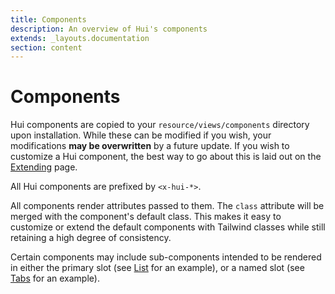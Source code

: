 ```yaml
---
title: Components
description: An overview of Hui's components
extends: _layouts.documentation
section: content
---
```


# Components

<span class="hui">Hui</span> components are copied to your `resource/views/components` directory upon installation. While these can be modified if you wish, your modifications **may be overwritten** by a future update. If you wish to customize a <span class="hui">Hui</span> component, the best way to go about this is laid out on the [Extending](/docs/extending) page.

All <span class="hui">Hui</span> components are prefixed by `<x-hui-*>`.

All components render attributes passed to them. The `class` attribute will be merged with the component's default class. This makes it easy to customize or extend the default components with Tailwind classes while still retaining a high degree of consistency.

Certain components may include sub-components intended to be rendered in either the primary slot (see [List](/docs/components/list) for an example), or a named slot (see [Tabs](/docs/components/tabs) for an example).